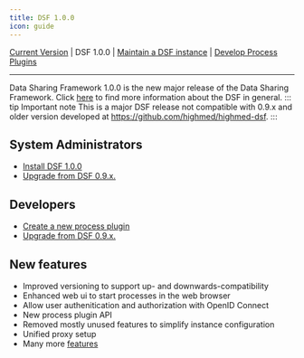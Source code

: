 ```yaml
---
title: DSF 1.0.0
icon: guide
---
```

 [Current Version](/stable/) | DSF 1.0.0 | [Maintain a DSF instance](/versions/v1.0.0/maintain/) | [Develop Process Plugins](/versions/v1.0.0/develop/)

---

Data Sharing Framework 1.0.0 is the new major release of the Data Sharing Framework. Click [here](/introduction/) to find more information about the DSF in general.
::: tip Important note
This is a major DSF release not compatible with 0.9.x and older version developed at https://github.com/highmed/highmed-dsf.
:::

## System Administrators

- [Install DSF 1.0.0](maintain/install)
- [Upgrade from DSF 0.9.x.](maintain/upgrade-from-0)


## Developers
- [Create a new process plugin](develop/create)
- [Upgrade from DSF 0.9.x.](develop/upgrade-from-0)

## New features
- Improved versioning to support up- and downwards-compatibility
- Enhanced web ui to start processes in the web browser
- Allow user authenitication and authorization with OpenID Connect
- New process plugin API
- Removed mostly unused features to simplify instance configuration
- Unified proxy setup
- Many more [features](https://github.com/datasharingframework/dsf/releases/tag/v1.0.0)


